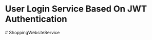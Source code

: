 # User Login Service Based On JWT Authentication
#   S h o p p i n g W e b s i t e S e r v i c e  
 